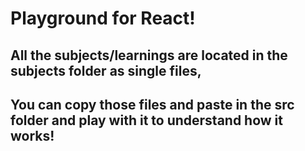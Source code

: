 # Playground for React!


## All the subjects/learnings are located in the subjects folder as single files,
## You can copy those files and paste in the src folder and play with it to understand how it works!